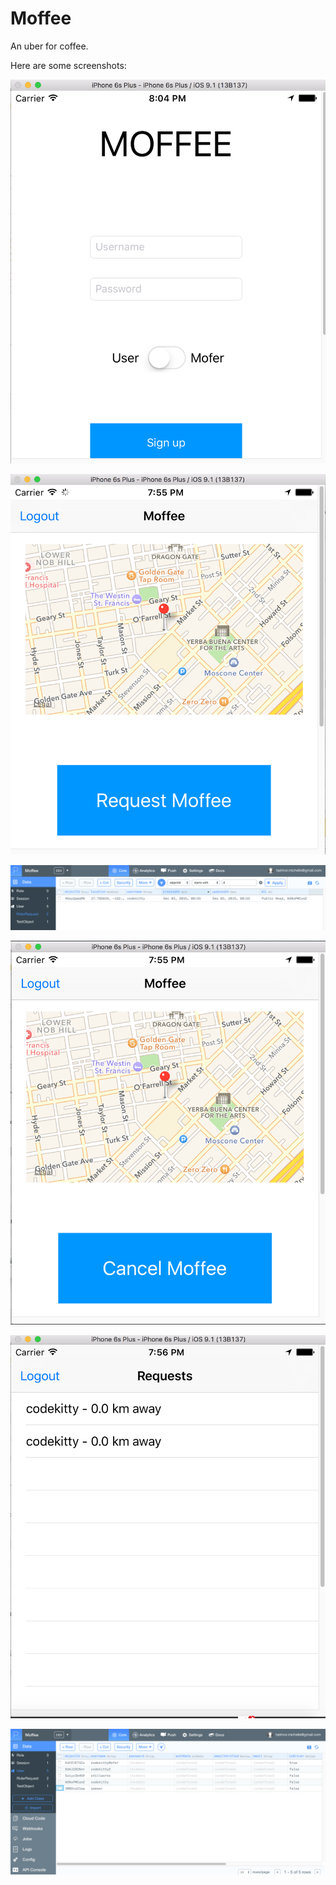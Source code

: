 # Moffee

An uber for coffee.

Here are some screenshots:

![Login](https://github.com/codekitty/Moffee/blob/master/Images/Screenshots/login.png)

![Request Moffee](https://github.com/codekitty/Moffee/blob/master/Images/Screenshots/RequestMoffee.png)

![Requests Table](https://github.com/codekitty/Moffee/blob/master/Images/Screenshots/requests_table.png)

![Cancel Moffee](https://github.com/codekitty/Moffee/blob/master/Images/Screenshots/CancelMoffee.png)

![Mofer Requests](https://github.com/codekitty/Moffee/blob/master/Images/Screenshots/MoferRequests.png)

![Users Table](https://github.com/codekitty/Moffee/blob/master/Images/Screenshots/users_table.png)
